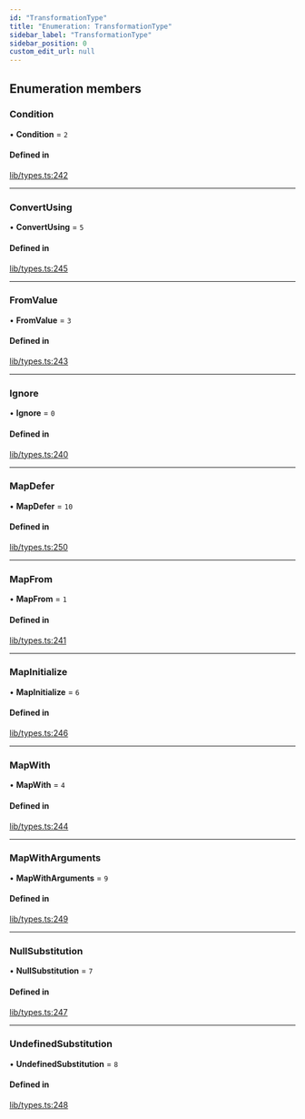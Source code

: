 ```yaml
---
id: "TransformationType"
title: "Enumeration: TransformationType"
sidebar_label: "TransformationType"
sidebar_position: 0
custom_edit_url: null
---
```


## Enumeration members

### Condition

• **Condition** = `2`

#### Defined in

[lib/types.ts:242](https://github.com/nartc/mapper/blob/e4b240d/packages/core/src/lib/types.ts#L242)

___

### ConvertUsing

• **ConvertUsing** = `5`

#### Defined in

[lib/types.ts:245](https://github.com/nartc/mapper/blob/e4b240d/packages/core/src/lib/types.ts#L245)

___

### FromValue

• **FromValue** = `3`

#### Defined in

[lib/types.ts:243](https://github.com/nartc/mapper/blob/e4b240d/packages/core/src/lib/types.ts#L243)

___

### Ignore

• **Ignore** = `0`

#### Defined in

[lib/types.ts:240](https://github.com/nartc/mapper/blob/e4b240d/packages/core/src/lib/types.ts#L240)

___

### MapDefer

• **MapDefer** = `10`

#### Defined in

[lib/types.ts:250](https://github.com/nartc/mapper/blob/e4b240d/packages/core/src/lib/types.ts#L250)

___

### MapFrom

• **MapFrom** = `1`

#### Defined in

[lib/types.ts:241](https://github.com/nartc/mapper/blob/e4b240d/packages/core/src/lib/types.ts#L241)

___

### MapInitialize

• **MapInitialize** = `6`

#### Defined in

[lib/types.ts:246](https://github.com/nartc/mapper/blob/e4b240d/packages/core/src/lib/types.ts#L246)

___

### MapWith

• **MapWith** = `4`

#### Defined in

[lib/types.ts:244](https://github.com/nartc/mapper/blob/e4b240d/packages/core/src/lib/types.ts#L244)

___

### MapWithArguments

• **MapWithArguments** = `9`

#### Defined in

[lib/types.ts:249](https://github.com/nartc/mapper/blob/e4b240d/packages/core/src/lib/types.ts#L249)

___

### NullSubstitution

• **NullSubstitution** = `7`

#### Defined in

[lib/types.ts:247](https://github.com/nartc/mapper/blob/e4b240d/packages/core/src/lib/types.ts#L247)

___

### UndefinedSubstitution

• **UndefinedSubstitution** = `8`

#### Defined in

[lib/types.ts:248](https://github.com/nartc/mapper/blob/e4b240d/packages/core/src/lib/types.ts#L248)
